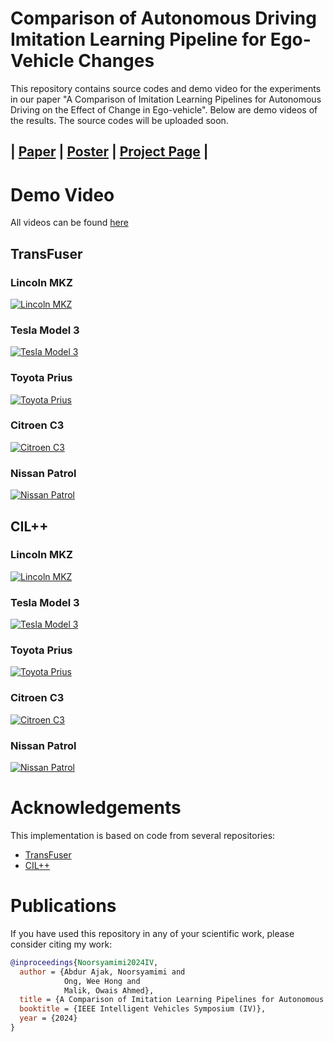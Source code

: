 # Comparison of Autonomous Driving Imitation Learning Pipeline for Ego-Vehicle Changes

This repository contains source codes and demo video for the experiments in our paper "A Comparison of Imitation Learning Pipelines for Autonomous Driving on the Effect of Change in Ego-vehicle". Below are demo videos of the results. The source codes will be uploaded soon.

## | [Paper](https://ailab.space/wp-content/uploads/improving-egovehicle-control-in-deep-learning-training-pipeline-for-autonomous-cars/IV24_0299_FI.pdf) | [Poster](https://ailab.space/wp-content/uploads/improving-egovehicle-control-in-deep-learning-training-pipeline-for-autonomous-cars/MoPo2I4.12-Poster.pdf) | [Project Page](https://ailab.space/projects/improving-egovehicle-control-in-deep-learning-training-pipeline-for-autonomous-cars/) |

# Demo Video

All videos can be found [here](https://www.youtube.com/playlist?list=PLT6vZE-j-Q_txkFGr4UAbPygAfNeKJL9n)

## TransFuser

### Lincoln MKZ
[![Lincoln MKZ](https://img.youtube.com/vi/0wRd4mHPYSA/maxresdefault.jpg)](https://www.youtube.com/watch?v=0wRd4mHPYSA)

### Tesla Model 3
[![Tesla Model 3](https://img.youtube.com/vi/cgd5D62YmC0/maxresdefault.jpg)](https://www.youtube.com/watch?v=cgd5D62YmC0)

### Toyota Prius
[![Toyota Prius](https://img.youtube.com/vi/e4bx76Wocqo/maxresdefault.jpg)](https://www.youtube.com/watch?v=e4bx76Wocqo)

### Citroen C3
[![Citroen C3](https://img.youtube.com/vi/2FYhHeB0ZgY/maxresdefault.jpg)](https://www.youtube.com/watch?v=2FYhHeB0ZgY)

### Nissan Patrol
[![Nissan Patrol](https://img.youtube.com/vi/bJrVDMwO1BE/maxresdefault.jpg)](https://www.youtube.com/watch?v=bJrVDMwO1BE)

## CIL++

### Lincoln MKZ
[![Lincoln MKZ](https://img.youtube.com/vi/3agzuRExjX0/maxresdefault.jpg)](https://www.youtube.com/watch?v=3agzuRExjX0)

### Tesla Model 3
[![Tesla Model 3](https://img.youtube.com/vi/rh-BnKFzxIE/maxresdefault.jpg)](https://www.youtube.com/watch?v=rh-BnKFzxIE)

### Toyota Prius
[![Toyota Prius](https://img.youtube.com/vi/mMmUQqpMDkk/maxresdefault.jpg)](https://www.youtube.com/watch?v=mMmUQqpMDkk)

### Citroen C3
[![Citroen C3](https://img.youtube.com/vi/t2Aww-VuCBM/maxresdefault.jpg)](https://www.youtube.com/watch?v=t2Aww-VuCBM)

### Nissan Patrol
[![Nissan Patrol](https://img.youtube.com/vi/FIFEOGvY7zk/maxresdefault.jpg)](https://www.youtube.com/watch?v=FIFEOGvY7zk)

# Acknowledgements
This implementation is based on code from several repositories:

* [TransFuser](https://github.com/autonomousvision/transfuser)
* [CIL++](https://github.com/yixiao1/CILv2_multiview)


# Publications
If you have used this repository in any of your scientific work, please consider citing my work:

```bibtex
@inproceedings{Noorsyamimi2024IV,
  author = {Abdur Ajak, Noorsyamimi and
            Ong, Wee Hong and
            Malik, Owais Ahmed},
  title = {A Comparison of Imitation Learning Pipelines for Autonomous Driving on the Effect of Change in Ego-vehicle},
  booktitle = {IEEE Intelligent Vehicles Symposium (IV)},
  year = {2024}
}
```
